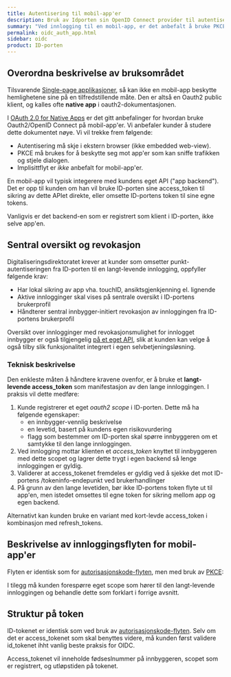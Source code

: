 ```yaml
---
title: Autentisering til mobil-app'er
description: Bruk av Idporten sin OpenID Connect provider til autentisering til mobil-app'er
summary: "Ved innlogging til en mobil-app, er det anbefalt å bruke PKCE sammen med autorisasjonskode-flyten"
permalink: oidc_auth_app.html
sidebar: oidc
product: ID-porten
---
```


## Overordna beskrivelse av bruksområdet

Tilsvarende [Single-page applikasjoner](oidc_auth_spa.html), så kan ikke en mobil-app beskytte hemlighetene sine på en tilfredstillende måte. Den er altså en Oauth2 public klient, og kalles ofte **native app** i oauth2-dokumentasjonen.

I [OAuth 2.0 for Native Apps](https://tools.ietf.org/html/draft-ietf-oauth-native-apps-12) er det gitt anbefalinger for hvordan bruke Oauth2/OpenID Connect på mobil-app'er. Vi anbefaler kunder  å studere dette dokumentet nøye. Vi vil trekke frem følgende:
* Autentisering må skje i ekstern browser (ikke embedded web-view).
* PKCE må brukes for å beskytte seg mot app'er som kan sniffe trafikken og stjele dialogen.
* Implisittflyt er _ikke_ anbefalt for mobil-app'er.

En mobil-app vil typisk integerere med kundens eget API ("app backend"). Det er opp til kunden om han vil bruke ID-porten sine access_token til sikring av dette APIet direkte, eller omsette ID-portens token til sine egne tokens.

Vanligvis er det backend-en som er registrert som klient i ID-porten, ikke selve app'en.

## Sentral oversikt og revokasjon

 Digitaliseringsdirektoratet krever at kunder som omsetter punkt-autentiseringen fra ID-porten til en langt-levende innlogging, oppfyller følgende krav:

* Har lokal sikring av app vha. touchID, ansiktsgjenkjenning el. lignende
* Aktive innlogginger skal vises på sentrale oversikt i ID-portens brukerprofil
* Håndterer sentral innbygger-initiert revokasjon av innloggingen fra ID-portens brukerprofil

Oversikt over innlogginger med revokasjonsmulighet for innlogget innbygger er også tilgjengelig [på et eget API](oidc_api_autorisasjoner.html), slik at kunden kan velge å også tilby slik funksjonalitet integrert i egen selvbetjeningsløsning.

### Teknisk beskrivelse

Den enkleste måten å håndtere kravene ovenfor, er å bruke et **langt-levende access_token** som manifestasjon av den lange innloggingen.  I praksis vil dette medføre:
1. Kunde registrerer et eget *oauth2 scope* i ID-porten.  Dette må ha følgende egenskaper:
    - en innbygger-vennlig beskrivelse
    - en levetid, basert på kundens egen risikovurdering
    - flagg som bestemmer om ID-porten skal spørre innbyggeren om et samtykke til den lange innloggingen.
3. Ved innlogging mottar klienten et *access_token* knyttet til innbyggeren med dette scopet og lagrer dette trygt i egen backend så lenge innloggingen er gyldig.  
4. Validerer at access_tokenet fremdeles er gyldig ved å sjekke det mot ID-portens /tokeninfo-endepunkt ved brukerhandlinger
5. På grunn av den lange levetiden, bør ikke ID-portens token flyte ut til app'en, men istedet omsettes til egne token for sikring mellom app og egen backend.

Alternativt  kan kunden bruke en variant med kort-levde access_token i kombinasjon med refresh_tokens.

## Beskrivelse av innloggingsflyten for mobil-app'er

Flyten er identisk som for [autorisasjonskode-flyten](oidc_auth_codeflow.html), men med bruk av [PKCE](oidc_func_pkce.html):

I tilegg må kunden forespørre eget scope som hører til den langt-levende innloggingen og behandle dette som forklart i forrige avsnitt.


## Struktur på token

ID-tokenet er identisk som ved bruk av [autorisasjonskode-flyten](oidc_auth_codeflow#idtoken).  Selv om det er access_tokenet som skal benyttes videre, må kunden først validere id_tokenet ihht vanlig beste praksis for OIDC.

Access_tokenet vil inneholde fødseslnummer på innbyggeren, scopet som er registrert, og utløpstiden på tokenet.
